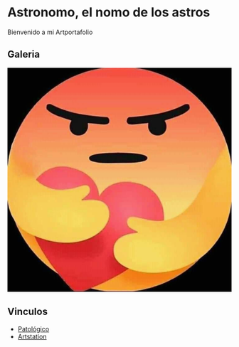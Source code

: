 # Astronomo, el nomo de los astros 
Bienvenido a mi Artportafolio 
## Galeria
![Emoji](Emo.jpg)
## Vinculos 
* [Patológico](http://aestial.github.io/Patologico)
* [Artstation](http://artstation.com/davidrosalescastillo)

